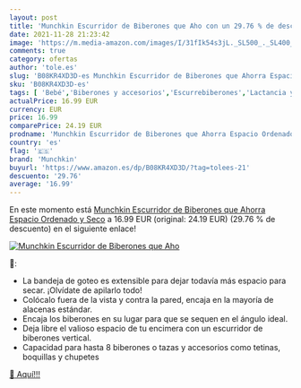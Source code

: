 ```yaml
---
layout: post
title: 'Munchkin Escurridor de Biberones que Aho con un 29.76 % de descuento'
date: 2021-11-28 21:23:42
image: 'https://m.media-amazon.com/images/I/31fIk54s3jL._SL500_._SL400_.jpg'
comments: true
category: ofertas
author: 'tole.es'
slug: 'B08KR4XD3D-es Munchkin Escurridor de Biberones que Ahorra Espacio...'
sku: 'B08KR4XD3D-es'
tags: [ 'Bebé','Biberones y accesorios','Escurrebiberones','Lactancia y alimentación','biberones','munchkin', ]
actualPrice: 16.99 EUR
currency: EUR
price: 16.99
comparePrice: 24.19 EUR
prodname: 'Munchkin Escurridor de Biberones que Ahorra Espacio Ordenado y Seco'
country: 'es'
flag: '🇪🇸'
brand: 'Munchkin'
buyurl: 'https://www.amazon.es/dp/B08KR4XD3D/?tag=tolees-21'
descuento: '29.76'
average: '16.99'
---
```


En este momento está [Munchkin Escurridor de Biberones que Ahorra Espacio Ordenado y Seco](https://www.amazon.es/dp/B08KR4XD3D/?tag=tolees-21) a 16.99 EUR (original: 24.19 EUR) (29.76 %  de descuento) en el siguiente enlace!

[![Munchkin Escurridor de Biberones que Aho](https://m.media-amazon.com/images/I/31fIk54s3jL._SL500_._SL400_.jpg)](https://www.amazon.es/dp/B08KR4XD3D/?tag=tolees-21)

🔎:

- La bandeja de goteo es extensible para dejar todavía más espacio para secar. ¡Olvídate de apilarlo todo!
- Colócalo fuera de la vista y contra la pared, encaja en la mayoría de alacenas estándar.
- Encaja los biberones en su lugar para que se sequen en el ángulo ideal.
- Deja libre el valioso espacio de tu encimera con un escurridor de biberones vertical.
- Capacidad para hasta 8 biberones o tazas y accesorios como tetinas, boquillas y chupetes

[🛒 Aquí!!!](https://www.amazon.es/dp/B08KR4XD3D/?tag=tolees-21)
